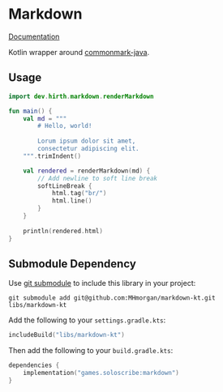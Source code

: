 Markdown
========

[Documentation](https://mhmorgan.github.io/markdown-kt/)

Kotlin wrapper around [commonmark-java](https://github.com/commonmark/commonmark-java).

## Usage

```kotlin
import dev.hirth.markdown.renderMarkdown

fun main() {
    val md = """
        # Hello, world!
        
        Lorum ipsum dolor sit amet,
        consectetur adipiscing elit.
    """.trimIndent()

    val rendered = renderMarkdown(md) {
        // Add newline to soft line break
        softLineBreak {
            html.tag("br/")
            html.line()
        }
    }
    
    println(rendered.html)
}
```

## Submodule Dependency

Use [git submodule](https://git-scm.com/book/en/v2/Git-Tools-Submodules)
to include this library in your project:

```shell
git submodule add git@github.com:MHmorgan/markdown-kt.git libs/markdown-kt
```

Add the following to your `settings.gradle.kts`:

```kotlin
includeBuild("libs/markdown-kt")
```

Then add the following to your `build.gradle.kts`:

```kotlin
dependencies {
    implementation("games.soloscribe:markdown")
}
```
